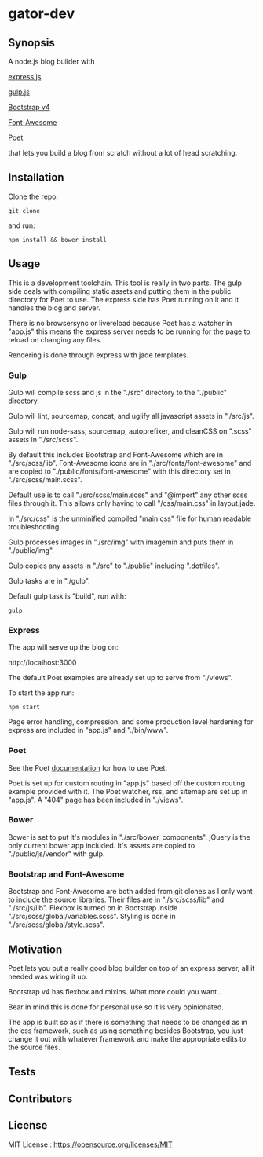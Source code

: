 # gator-dev

## Synopsis

A node.js blog builder with

[express.js](http://expressjs.com/)

[gulp.js](http://gulpjs.com/)

[Bootstrap v4](https://v4-alpha.getbootstrap.com/)

[Font-Awesome](http://fontawesome.io/)

[Poet](https://jsantell.github.io/poet/)

that lets you build a blog from scratch without a lot of head scratching.

## Installation

Clone the repo:

    git clone

and run:

    npm install && bower install

## Usage

This is a development toolchain. This tool is really in two parts. The gulp side deals with compiling static assets and putting them in the public directory for Poet to use. The express side has Poet running on it and it handles the blog and server.

There is no browsersync or livereload because Poet has a watcher in "app.js" this means the express server needs to be running for the page to reload on changing any files.

Rendering is done through express with jade templates.

### Gulp

Gulp will compile scss and js in the "./src" directory to the "./public" directory.

Gulp will lint, sourcemap, concat, and uglify all javascript assets in "./src/js".

Gulp will run node-sass, sourcemap, autoprefixer, and cleanCSS on ".scss" assets in "./src/scss".

By default this includes Bootstrap and Font-Awesome which are in "./src/scss/lib". Font-Awesome icons are in "./src/fonts/font-awesome" and are copied to "./public/fonts/font-awesome" with this directory set in "./src/scss/main.scss".

Default use is to call "./src/scss/main.scss" and "@import" any other scss files through it. This allows only having to call "/css/main.css" in layout.jade.

In "./src/css" is the unminified compiled "main.css" file for human readable troubleshooting.

Gulp processes images in "./src/img" with imagemin and puts them in "./public/img".

Gulp copies any assets in "./src" to "./public" including ".dotfiles".

Gulp tasks are in "./gulp".

Default gulp task is "build", run with:

    gulp

### Express

The app will serve up the blog on:

http://localhost:3000

The default Poet examples are already set up to serve from "./views".

To start the app run:

    npm start


Page error handling, compression, and some production level hardening for express are included in "app.js" and "./bin/www".

### Poet

See the Poet [documentation](https://jsantell.github.io/poet/) for how to use Poet.

Poet is set up for custom routing in "app.js" based off the custom routing example provided with it. The Poet watcher, rss, and sitemap are set up in "app.js". A "404" page has been included in "./views".

### Bower

Bower is set to put it's modules in "./src/bower_components". jQuery is the only current bower app included. It's assets are copied to "./public/js/vendor" with gulp.

### Bootstrap and Font-Awesome

Bootstrap and Font-Awesome are both added from git clones as I only want to include the source libraries. Their files are in "./src/scss/lib" and "./src/js/lib". Flexbox is turned on in Bootstrap inside "./src/scss/global/variables.scss". Styling is done in "./src/scss/global/style.scss".

## Motivation

Poet lets you put a really good blog builder on top of an express server, all it needed was wiring it up.

Bootstrap v4 has flexbox and mixins. What more could you want...

Bear in mind this is done for personal use so it is very opinionated.

The app is built so as if there is something that needs to be changed as in the css framework, such as using something besides Bootstrap, you just change it out with whatever framework and make the appropriate edits to the source files.

## Tests

## Contributors

## License

MIT License :  https://opensource.org/licenses/MIT
